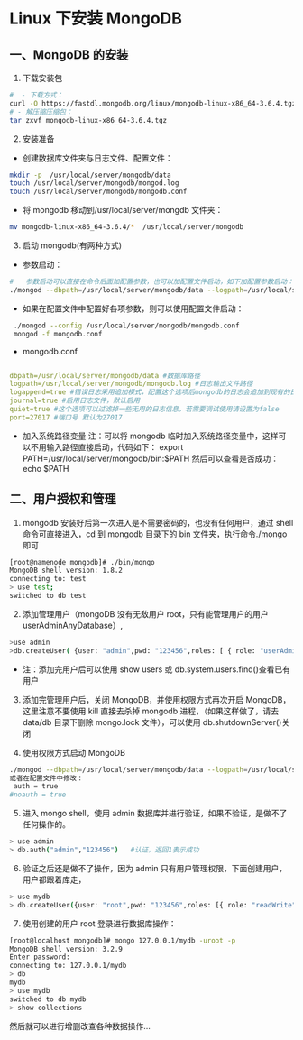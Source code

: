 # Linux 下安装 MongoDB

## 一、MongoDB 的安装

1. 下载安装包

```bash
#  - 下载方式：
curl -O https://fastdl.mongodb.org/linux/mongodb-linux-x86_64-3.6.4.tgz
# - 解压缩压缩包：
tar zxvf mongodb-linux-x86_64-3.6.4.tgz
```

2. 安装准备

- 创建数据库文件夹与日志文件、配置文件：

```bash
mkdir -p  /usr/local/server/mongodb/data
touch /usr/local/server/mongodb/mongod.log
touch /usr/local/server/mongodb/mongodb.conf
```

- 将 mongodb 移动到/usr/local/server/mongdb 文件夹：

```bash
mv mongodb-linux-x86_64-3.6.4/*  /usr/local/server/mongodb
```

3. 启动 mongodb(有两种方式)

- 参数启动：

```bash
#   参数启动可以直接在命令后面加配置参数，也可以加配置文件启动，如下加配置参数启动：
./mongod --dbpath=/usr/local/server/mongodb/data --logpath=/usr/local/server/mongodb/mongod.log --logappend  --port=27017 --fork
```

- 如果在配置文件中配置好各项参数，则可以使用配置文件启动：

```bash
 ./mongod --config /usr/local/server/mongodb/mongodb.conf
 mongod -f mongodb.conf
```

- mongodb.conf

```yaml

dbpath=/usr/local/server/mongodb/data #数据库路径
logpath=/usr/local/server/mongodb/mongodb.log #日志输出文件路径
logappend=true #错误日志采用追加模式，配置这个选项后mongodb的日志会追加到现有的日志文件，而不是从新创建一个新文件
journal=true #启用日志文件，默认启用
quiet=true #这个选项可以过滤掉一些无用的日志信息，若需要调试使用请设置为false
port=27017 #端口号 默认为27017
```

- 加入系统路径变量
  注：可以将 mongodb 临时加入系统路径变量中，这样可以不用输入路径直接启动，代码如下：
  export PATH=/usr/local/server/mongodb/bin:$PATH
然后可以查看是否成功：echo $PATH

## 二、用户授权和管理

1. mongodb 安装好后第一次进入是不需要密码的，也没有任何用户，通过 shell 命令可直接进入，cd 到 mongodb 目录下的 bin 文件夹，执行命令./mongo 即可

```bash
[root@namenode mongodb]# ./bin/mongo
MongoDB shell version: 1.8.2
connecting to: test
> use test;
switched to db test
```

2. 添加管理用户（mongoDB 没有无敌用户 root，只有能管理用户的用户 userAdminAnyDatabase）,

```bash
>use admin
>db.createUser( {user: "admin",pwd: "123456",roles: [ { role: "userAdminAnyDatabase", db: "admin" } ]})
```

- 注：添加完用户后可以使用 show users 或 db.system.users.find()查看已有用户

3. 添加完管理用户后，关闭 MongoDB，并使用权限方式再次开启 MongoDB，这里注意不要使用 kill 直接去杀掉 mongodb 进程，（如果这样做了，请去 data/db 目录下删除 mongo.lock 文件），可以使用 db.shutdownServer()关闭

4. 使用权限方式启动 MongoDB

```bash
./mongod --dbpath=/usr/local/server/mongodb/data --logpath=/usr/local/server/mongodb/mongod.log --fork --auth
或者在配置文件中修改：
 auth = true
#noauth = true
```

5. 进入 mongo shell，使用 admin 数据库并进行验证，如果不验证，是做不了任何操作的。

```bash
> use admin
> db.auth("admin","123456")   #认证，返回1表示成功
```

6. 验证之后还是做不了操作，因为 admin 只有用户管理权限，下面创建用户，用户都跟着库走，

```bash
> use mydb
> db.createUser({user: "root",pwd: "123456",roles: [{ role: "readWrite", db: "mydb" }]})
```

7. 使用创建的用户 root 登录进行数据库操作：

```bash
[root@localhost mongodb]# mongo 127.0.0.1/mydb -uroot -p
MongoDB shell version: 3.2.9
Enter password:
connecting to: 127.0.0.1/mydb
> db
mydb
> use mydb
switched to db mydb
> show collections
```

然后就可以进行增删改查各种数据操作...
